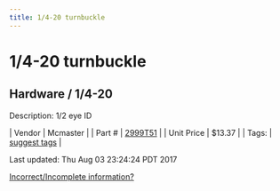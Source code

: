 ```yaml
---
title: 1/4-20 turnbuckle
---
```


# 1/4-20 turnbuckle
## Hardware / 1/4-20
Description: 	1/2 eye ID 

| Vendor | Mcmaster | 
| Part # | [2999T51](https://www.mcmaster.com/#2999T51) | 
| Unit Price | $13.37 | 
| Tags: | [suggest tags](https://docs.google.com/forms/d/e/1FAIpQLSeWyY8v3RgOty-MyWmh9U0iivNYN_molChYyS-0U-o-kOAv_g/viewform) | 

Last updated: Thu Aug 03 23:24:24 PDT 2017

 [Incorrect/Incomplete information?](https://docs.google.com/forms/d/e/1FAIpQLSeWyY8v3RgOty-MyWmh9U0iivNYN_molChYyS-0U-o-kOAv_g/viewform)